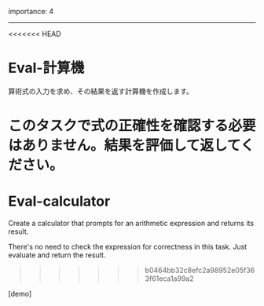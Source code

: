 importance: 4

---

<<<<<<< HEAD
# Eval-計算機

算術式の入力を求め、その結果を返す計算機を作成します。

このタスクで式の正確性を確認する必要はありません。結果を評価して返してください。
=======
# Eval-calculator

Create a calculator that prompts for an arithmetic expression and returns its result.

There's no need to check the expression for correctness in this task. Just evaluate and return the result.
>>>>>>> b0464bb32c8efc2a98952e05f363f61eca1a99a2

[demo]

